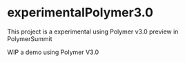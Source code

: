 # experimentalPolymer3.0
This project is a experimental using Polymer v3.0 preview in PolymerSummit

WIP a demo using Polymer V3.0 
